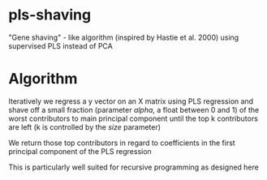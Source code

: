 # pls-shaving
"Gene shaving" - like algorithm (inspired by Hastie et al. 2000) using supervised PLS instead of PCA

# Algorithm

Iteratively we regress a y vector on an X matrix using PLS regression and shave off a small fraction (parameter *alpha*, a float between 0 and 1) of the worst contributors to main principal component until the top k contributors are left (k is controlled by the *size* parameter)

We return those top contributors in regard to coefficients in the first principal component of the PLS regression

This is particularly well suited for recursive programming as designed here
